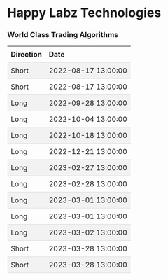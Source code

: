 
<style>
.hits {
            border-collapse: collapse;
            width: 100%;
        }
        .hits th, td {
            padding: 8px;
            text-align: left;
            border-bottom: 1px solid #ddd;
        }
        .hits tr:nth-child(even) {
            background-color: #f2f2f2;
        }
</style>
    
# Happy Labz Technologies

### World Class Trading Algorithms
    
<table class="hits">
    <tr>
        <th>Direction</th>
        <th>Date</th>
      </tr>
    <tr>
        <td>Short</td>
        <td>2022-08-17 13:00:00</td>
    </tr>
    <tr>
        <td>Short</td>
        <td>2022-08-17 13:00:00</td>
    </tr>
    <tr>
        <td>Long</td>
        <td>2022-09-28 13:00:00</td>
    </tr>
    <tr>
        <td>Long</td>
        <td>2022-10-04 13:00:00</td>
    </tr>
    <tr>
        <td>Long</td>
        <td>2022-10-18 13:00:00</td>
    </tr>
    <tr>
        <td>Long</td>
        <td>2022-12-21 13:00:00</td>
    </tr>
    <tr>
        <td>Long</td>
        <td>2023-02-27 13:00:00</td>
    </tr>
    <tr>
        <td>Long</td>
        <td>2023-02-28 13:00:00</td>
    </tr>
    <tr>
        <td>Long</td>
        <td>2023-03-01 13:00:00</td>
    </tr>
    <tr>
        <td>Long</td>
        <td>2023-03-01 13:00:00</td>
    </tr>
    <tr>
        <td>Long</td>
        <td>2023-03-02 13:00:00</td>
    </tr>
    <tr>
        <td>Short</td>
        <td>2023-03-28 13:00:00</td>
    </tr>
    <tr>
        <td>Short</td>
        <td>2023-03-28 13:00:00</td>
    </tr>
    
</table>